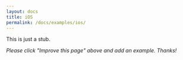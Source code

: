 ```yaml
---
layout: docs
title: iOS
permalink: /docs/examples/ios/
---
```


This is just a stub.

_Please click "Improve this page" above and add an example. Thanks!_
